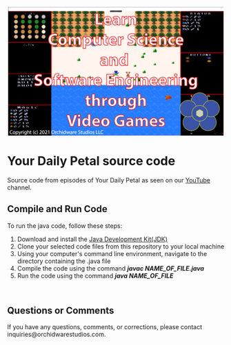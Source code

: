 <p align="center">
  <img src="header.png" width="500" title="Learn Computer Science and Software Engineering through Video Games">
</p>

<h1>Your Daily Petal source code</h1>
Source code from episodes of Your Daily Petal as seen on our <a href="https://www.youtube.com/channel/UCRA2JwDOgb1ysoa7DfSALqQ">YouTube</a> channel.

<br>

<h2>Compile and Run Code</h2>
To run the java code, follow these steps:
<ol>
    <li>Download and install the <a href="https://www.oracle.com/java/technologies/javase-downloads.html">Java Development Kit(JDK)</a></li>
    <li>Clone your selected code files from this repository to your local machine</li>
    <li>Using your computer's command line environment, navigate to the directory containing the .java file</li>
  <li>Compile the code using the command <b><i>javac NAME_OF_FILE.java</i></b></li>
    <li>Run the code using the command <b><i>java NAME_OF_FILE</i></b></li>
</ol>

<br>

<h2>Questions or Comments</h2>
If you have any questions, comments, or corrections, please contact inquiries@orchidwarestudios.com.
